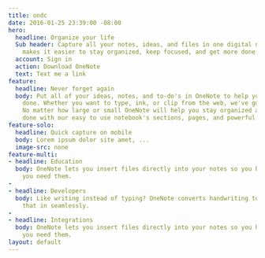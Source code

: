 ```yaml
---
title: ondc
date: 2016-01-25 23:39:00 -08:00
hero:
  headline: Organize your life
  Sub header: Capture all your notes, ideas, and files in one digital notebook. OneNote
    makes it easier to stay organized, keep focused, and get more done.
  account: Sign in
  action: Download OneNote
  text: Text me a link
feature:
  headline: Never forget again
  body: Put all of your ideas, notes, and to-do's in OneNote to help you get more
    done. Whether you want to type, ink, or clip from the web, we've got you covered.
    No matter how large or small OneNote will help you stay organized and get more
    done with our easy to use notebook's sections, pages, and powerful search.
feature-solo:
  headline: Quick capture on mobile
  body: Lorem ipsum dolor site amet, ...
  image-src: none
feature-multi:
- headline: Education
  body: OneNote lets you insert files directly into your notes so you have them when
    you need them.
- 
- headline: Developers
  body: Like writing instead of typing? OneNote converts handwriting to text. View
    that in seamlessly.
- 
- headline: Integrations
  body: OneNote lets you insert files directly into your notes so you have them when
    you need them.
layout: default
---
```


<!-- Enter Code here you want on your page... -->